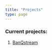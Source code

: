 ```yaml
---
title: "Projects"
type: page
---
```


### Current projects:

1. [BanQstream](/projects/banqstream/)

